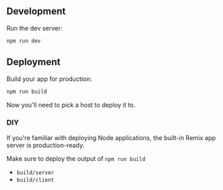 ## Development

Run the dev server:

```shellscript
npm run dev
```

## Deployment

Build your app for production:

```sh
npm run build
```

Now you'll need to pick a host to deploy it to.

### DIY

If you're familiar with deploying Node applications, the built-in Remix app server is production-ready.

Make sure to deploy the output of `npm run build`

- `build/server`
- `build/client`


